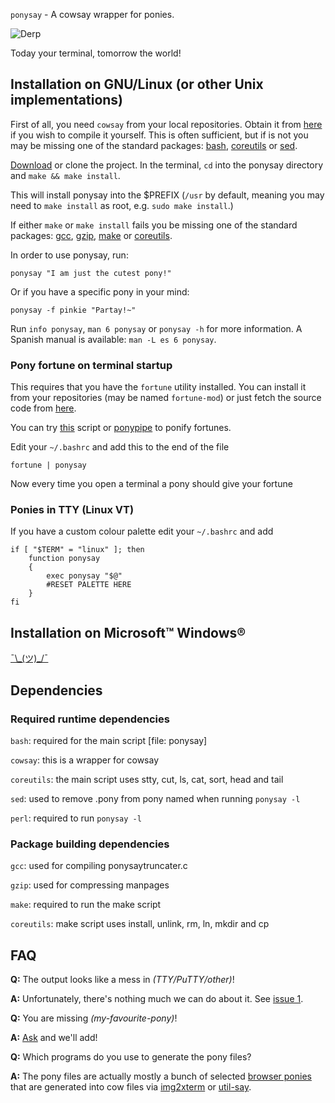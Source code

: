 `ponysay` - A cowsay wrapper for ponies.

![Derp](http://i.imgur.com/xOJbE.png)

Today your terminal, tomorrow the world!

Installation on GNU/Linux (or other Unix implementations)
---------------------------------------------------------

First of all, you need `cowsay` from your local repositories.
Obtain it from [here](http://www.nog.net/~tony/warez) if you wish to compile it yourself.
This is often sufficient, but if is not you may be missing one of the standard packages: [bash](ftp://ftp.gnu.org/gnu/bash/), [coreutils](ftp://ftp.gnu.org/gnu/coreutils/) or [sed](ftp://ftp.gnu.org/gnu/sed/).

[Download](https://github.com/erkin/ponysay/downloads) or clone the project.
In the terminal, `cd` into the ponysay directory and `make && make install`.

This will install ponysay into the $PREFIX (`/usr` by default, meaning you may need to `make install` as root, e.g. `sudo make install`.)

If either `make` or `make install` fails you be missing one of the standard packages:
[gcc](ftp://ftp.gnu.org/gnu/gcc/), [gzip](ftp://ftp.gnu.org/gnu/gzip/), [make](ftp://ftp.gnu.org/gnu/make/) or [coreutils](ftp://ftp.gnu.org/gnu/coreutils/).

In order to use ponysay, run:

    ponysay "I am just the cutest pony!"
    
Or if you have a specific pony in your mind:

    ponysay -f pinkie "Partay!~"

Run `info ponysay`, `man 6 ponysay` or `ponysay -h` for more information.
A Spanish manual is available: `man -L es 6 ponysay`.


### Pony fortune on terminal startup 

This requires that you have the `fortune` utility installed. You can install it from your repositories (may be named `fortune-mod`)
or just fetch the source code from [here](ftp://ftp.ibiblio.org/pub/linux/games/amusements/fortune/).

You can try [this](http://www.reddit.com/r/mylittlelinux/comments/srixi/using_ponysay_with_a_ponified_fortune_warning/) script or
[ponypipe](https://github.com/maandree/ponypipe) to ponify fortunes.

Edit your `~/.bashrc` and add this to the end of the file

    fortune | ponysay

Now every time you open a terminal a pony should give your fortune

### Ponies in TTY (Linux VT)

If you have a custom colour palette edit your `~/.bashrc` and add

    if [ "$TERM" = "linux" ]; then
        function ponysay
        {
            exec ponysay "$@"
            #RESET PALETTE HERE
        }
    fi

Installation on Microsoft™ Windows®
-----------------------------------
[¯\\\_(ツ)\_/¯](http://i.imgur.com/2nP5N.png)

Dependencies
------------

### Required runtime dependencies

`bash`: required for the main script [file: ponysay]

`cowsay`: this is a wrapper for cowsay

`coreutils`: the main script uses stty, cut, ls, cat, sort, head and tail

`sed`: used to remove .pony from pony named when running `ponysay -l`

`perl`: required to run `ponysay -l`

### Package building dependencies

`gcc`: used for compiling ponysaytruncater.c

`gzip`: used for compressing manpages

`make`: required to run the make script

`coreutils`: make script uses install, unlink, rm, ln, mkdir and cp

FAQ
---

__Q:__ The output looks like a mess in _(TTY/PuTTY/other)_!

__A:__ Unfortunately, there's nothing much we can do about it. See [issue 1](https://github.com/erkin/ponysay/issues/1).

__Q:__ You are missing _(my-favourite-pony)_!

__A:__ [Ask](https://github.com/erkin/ponysay/issues) and we'll add!

__Q:__ Which programs do you use to generate the pony files?

__A:__ The pony files are actually mostly a bunch of selected [browser ponies](http://web.student.tuwien.ac.at/~e0427417/browser-ponies/ponies.html)
that are generated into cow files via [img2xterm](https://github.com/rossy2401/img2xterm) or [util-say](https://github.com/maandree/util-say).
